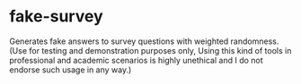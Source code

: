 # fake-survey
Generates fake answers to survey questions with weighted randomness. (Use for testing and demonstration purposes only, Using this kind of tools in professional and academic scenarios is highly unethical and I do not endorse such usage in any way.)
